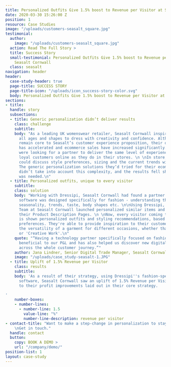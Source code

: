 ```yaml
---
title: Personalized Outfits Give 1.5% boost to Revenue per Visitor at Seasalt Cornwall
date: 2020-03-30 15:26:00 Z
position: 1
resource: Case Studies
image: "/uploads/customers-seasalt_square.jpg"
testimonial:
  author:
    image: "/uploads/customers-seasalt_square.jpg"
  action: Read The Full Story >
  title: Success Story
  small-testimonial: Personalized Outfits Give 1.5% boost to Revenue per Visitor at
    Seasalt Cornwall
  class: seasalt
navigation: header
header:
  case-study-header: true
  page-title: SUCCESS STORY
  page-title-icon: "/uploads/icon_success-story-color.svg"
  body: Personalized Outfits Give 1.5% boost to Revenue per Visitor at Seasalt Cornwall
sections:
- title: 
  handle: story
  subsections:
  - title: Generic personalization didn’t deliver results
    class: challenge
    subtitle: 
    body: "As a leading UK womenswear retailer, Seasalt Cornwall inspires women of
      all ages and shapes to dress with creativity and confidence. Although stores
      remain core to Seasalt’s customer experience proposition, their online growth
      has accelerated and ecommerce sales have increased significantly. \n \nThey
      were looking for a partner to deliver the same level of experience to their
      loyal customers online as they do in their stores. \n \nIn store, an assistant
      could discuss style preferences, sizing and the current trends with a customer.
      The generic personalization solutions they’d tried for their ecommerce store
      didn’t take into account this complexity, and the results fell short of what
      was needed.\n"
  - title: Personalized outfits, unique to every visitor
    subtitle: 
    class: solution
    body: "Working with Dressipi, Seasalt Cornwall had found a partner whose personalization
      software was designed specifically for fashion - understanding the impact of
      seasonality, trends, taste, body shapes etc. \n\nUsing Dressipi, the Digital
      Team at Seasalt Cornwall launched personalized similar items and outfits on
      their Product Description Pages. \n \nNow, every visitor coming to their website
      is shown personalized outfits and styling recommendations, based on their unique
      preferences. They're able to provide inspiration to their customers by showing
      the versatility of a garment for different occasions, whether that be 'Casual'
      or 'Creative Work'.\n"
    quote: "“Having a technology partner specifically focused on fashion is hugely
      beneficial to our P&L and has also helped us discover new digital opportunities
      across the whole customer journey.”"
    author: Jana Lindner, Senior Digital Trade Manager, Seasalt Cornwall
    image: "/uploads/case_study-seasalt-1.JPG"
  - title: Uplift of 1.5% Revenue per Visitor
    class: results
    subtitle: 
    body: 'As a result of their strategy, using Dressipi''s fashion-specific personalization
      software, Seasalt Cornwall saw an uplift of 1.5% Revenue per Visitor. This contributes
      to their profit improvements laid out in their core strategy.

'
    number-boxes:
    - number-lines:
      - number-line: 1.5
        value-line: "%"
        number-line-description: revenue per visitor
- contact-title: "Want to make a step-change in personalization to stay competitive?
    \nGet in touch."
  handle: contact
  button:
    copy: BOOK A DEMO >
    url: "/company/demo/"
position-list: 1
layout: case-study
---
```



